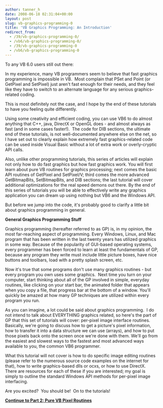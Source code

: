 ```yaml
---
author: tanner_h
date: 2008-06-18 02:31:04+00:00
layout: post
slug: vb-graphics-programming-0
title: 'VB Graphics Programming: An Introduction'
redirect_from:
  - /39/vb-graphics-programming-0/
  - /vb6/vb-graphics-programming-0/
  - /39/vb-graphics-programming-0
  - /vb6/vb-graphics-programming-0
---
```


To any VB 6.0 users still out there:

In my experience, many VB programmers seem to believe that fast graphics programming is impossible in VB.  Most complain that PSet and Point (or GetPixel and SetPixel) just aren't fast enough for their needs, and they feel like they have to switch to an alternate language for any serious graphics-related coding.

This is most definitely not the case, and I hope by the end of these tutorials to have you feeling quite differently.

Using some creativity and efficient coding, you can use VB6 to do almost anything that C++, java, DirectX or OpenGL does - and almost always as fast (and in some cases faster!).  The code for DIB sections, the ultimate end of these tutorials, is not well-documented anywhere else on the net, so I have set out to clearly explain how extremely fast graphics-related code can be used inside Visual Basic without a lot of extra work or overly-cryptic API calls.

Also, unlike other programming tutorials, this series of articles will explain not only how to do fast graphics but how fast graphics work. You will first learn about pure VB routines for graphics processing; next comes the basic API routines of GetPixel and SetPixel/V; third comes the more advanced GetBitmapBits, SetBitmapBits, and DIB sections; the last tutorial will cover additional optimizations for the real speed demons out there. By the end of this series of tutorials you will be able to effectively write any graphics application you can dream up using nothing but VB6 and the Windows API.

But before we jump into the code, it's probably good to clarify a little bit about graphics programming in general.

**General Graphics Programming Stuff**

Graphics programming (hereafter referred to as GP) is, in my opinion, the most far-reaching aspect of programming. Every Windows, Linux, and Mac program that has been written in the last twenty years has utilized graphics in some way. Because of the popularity of GUI-based operating systems, every programmer has been forced to learn at least the fundamentals of GP, because any program they write must include little picture boxes, have nice buttons and toolbars, load with a pretty splash screen, etc.

Now it's true that some programs don't use many graphics routines - but every program you own uses some graphics.  Next time you turn on your computer, start thinking about all of the GP involved in simple, everyday routines, like clicking on your start bar, the animated folder that appears when you copy a file, that progress bar at the bottom of a window. You'll quickly be amazed at how many GP techniques are utilized within every program you run.

As you can imagine, a lot could be said about graphics programming.  I do not intend to talk about EVERYTHING graphics related, so here's the part of GP that this set of tutorials will cover: per-pixel image interface routines.  Basically, we're going to discuss how to get a picture's pixel information, how to transfer it into a data structure we can use (arrays), and how to put those pixels back onto the screen once we're done with them. We'll go from the easiest and slowest ways to the fastest and most advanced ways available to you, the common VB6 programmer.

What this tutorial will not cover is how to do specific image editing routines (please refer to the numerous source code examples on the internet for that), how to write graphics-based dlls or ocxs, or how to use DirectX. There are resources for each of these if you are interested; my goal is simply to outline the standard Windows API methods for per-pixel image interfacing.

Are you excited?  You should be!  On to the tutorials!

**[Continue to Part 2: Pure VB Pixel Routines](2008/06/18/vb-graphics-programming-1/)**
